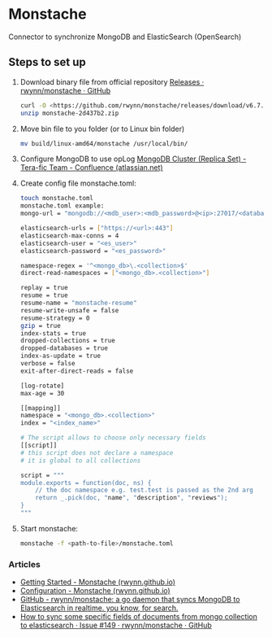 # Monstache

Connector to synchronize MongoDB and ElasticSearch (OpenSearch)

## Steps to set up

1. Download binary file from official repository [Releases · rwynn/monstache ·  GitHub](https://github.com/rwynn/monstache/releases)

    ```bash
    curl -O <https://github.com/rwynn/monstache/releases/download/v6.7.7/monstache-2d437b2.zip>
    unzip monstache-2d437b2.zip
    ```

1. Move bin file to you folder (or to Linux bin folder)

    ```bash
    mv build/linux-amd64/monstache /usr/local/bin/
    ```

1. Configure MongoDB to use opLog [MongoDB Cluster (Replica Set) - Tera-fic Team - Confluence (atlassian.net)](https://hellotera.atlassian.net/wiki/spaces/TT/pages/71139332/MongoDB+Cluster+Replica+Set)
1. Create config file monstache.toml:

    ```bash
    touch monstache.toml
    monstache.toml example:
    mongo-url = "mongodb://<mdb_user>:<mdb_password>@<ip>:27017/<database>"

    elasticsearch-urls = ["https://<url>:443"]
    elasticsearch-max-conns = 4
    elasticsearch-user = "<es_user>"
    elasticsearch-password = "<es_password>"

    namespace-regex = '^<mongo_db>\.<collection>$'
    direct-read-namespaces = ["<mongo_db>.<collection>"]

    replay = true
    resume = true
    resume-name = "monstache-resume"
    resume-write-unsafe = false
    resume-strategy = 0
    gzip = true
    index-stats = true
    dropped-collections = true
    dropped-databases = true
    index-as-update = true
    verbose = false
    exit-after-direct-reads = false

    [log-rotate]
    max-age = 30

    [[mapping]]
    namespace = "<mongo_db>.<collection>"
    index = "<index_name>"

    # The script allows to choose only necessary fields
    [[script]]
    # this script does not declare a namespace
    # it is global to all collections

    script = """
    module.exports = function(doc, ns) {
        // the doc namespace e.g. test.test is passed as the 2nd arg
        return _.pick(doc, "name", "description", "reviews");
    }
    """
    ```

1. Start monstache:

    ```bash
    monstache -f <path-to-file>/monstache.toml
    ```

### Articles

- [Getting Started - Monstache (rwynn.github.io)](https://rwynn.github.io/monstache-site/start/)
- [Configuration - Monstache (rwynn.github.io)](https://rwynn.github.io/monstache-site/config/)
- [GitHub - rwynn/monstache: a go daemon that syncs MongoDB to Elasticsearch in realtime. you know, for search.](https://github.com/rwynn/monstache)
- [How to sync some specific fields of documents from mongo collection to elasticsearch · Issue #149 · rwynn/monstache · GitHub](https://github.com/rwynn/monstache/issues/149)
